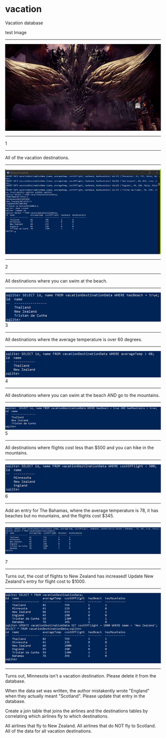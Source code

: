 # vacation
Vacation database

test Image
___________________________________________________________________
![alt text](./image/Nergigante_Appears_Gif.gif)

___________________________
1
_____
All of the vacation destinations.
___________________________
![alt text](./image/1.png)
_____

2
___________________________
All destinations where you can swim at the beach.
___________________________
![alt text](./image/2.png)
3
___________________________
All destinations where the average temperature is over 60 degrees.
___________________________
![alt text](./image/3.png)
4
___________________________
All destinations where you can swim at the beach AND go to the mountains.
___________________________
![alt text](./image/4.png)
5
___________________________
All destinations where flights cost less than $500 and you can hike in the mountains.
___________________________
![alt text](./image/5.png)
6
___________________________
Add an entry for The Bahamas, where the average temperature is 78, it has beaches but no mountains, and the flights cost $345.
___________________________
![alt text](./image/6.png)

7
___________________________
Turns out, the cost of flights to New Zealand has increased! Update New Zealand's entry for flight cost to $1000.
___________________________
![alt text](./image/7.png)
___________________________
Turns out, Minnesota isn't a vacation destination. Please delete it from the database.

When the data set was written, the author mistakently wrote "England" when they actually meant "Scotland". Please update that entry in the database.

Create a join table that joins the airlines and the destinations tables by correlating which airlines fly to which destinations.

All airlines that fly to New Zealand.
All airlines that do NOT fly to Scotland.
All of the data for all vacation destinations.


